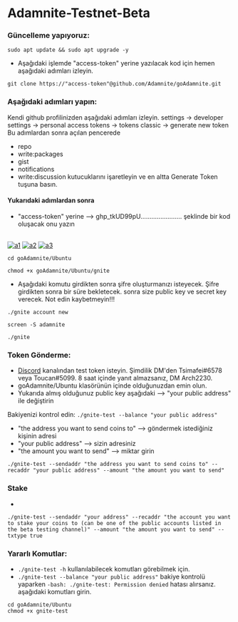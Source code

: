 # Adamnite-Testnet-Beta

### Güncelleme yapıyoruz: 
```
sudo apt update && sudo apt upgrade -y
```
* Aşağıdaki işlemde "access-token" yerine yazılacak kod için hemen aşağıdaki adımları izleyin.
```
git clone https://"access-token"@github.com/Adamnite/goAdamnite.git
```
### Aşağıdaki adımları yapın:

Kendi github profilinizden aşağıdaki adımları izleyin.
settings -> developer settings -> personal access tokens -> tokens classic -> generate new token
Bu adımlardan sonra açılan pencerede 
 * repo
 * write:packages
 * gist
 * notifications
 * write:discussion
kutucuklarını işaretleyin ve en altta Generate Token tuşuna basın.
#### Yukarıdaki adımlardan sonra
 * "access-token" yerine --> ghp_tkUD99pU....................... şeklinde bir kod oluşacak onu yazın
 
</br>
<a href="https://imgbb.com/"><img src="https://i.ibb.co/560QzDh/a1.png" alt="a1" border="0"></a>
<a href="https://ibb.co/bRtPffZ"><img src="https://i.ibb.co/prqxmm8/a2.png" alt="a2" border="0"></a>
<a href="https://ibb.co/BzpGZ8Z"><img src="https://i.ibb.co/znMFRKR/a3.png" alt="a3" border="0"></a>
</br>

```
cd goAdamnite/Ubuntu
```

```
chmod +x goAdamnite/Ubuntu/gnite
```
* Aşağıdaki komutu girdikten sonra şifre oluşturmanızı isteyecek. Şifre girdikten sonra bir süre bekletecek. sonra size public key ve secret key verecek. Not edin kaybetmeyin!!!
```
./gnite account new
```

```
screen -S adamnite
```
```
./gnite
```


### Token Gönderme: 
* [Discord](https://discord.gg/adamnite-921093307533230111) kanalından test token isteyin. Şimdilik DM'den Tsimafei#6578 veya Toucan#5099. 8 saat içinde yanıt almazsanız, DM Arch2230.
* goAdamnite/Ubuntu klasörünün içinde olduğunuzdan emin olun.
* Yukarıda almış olduğunuz public key aşağıdaki --> "your public address" ile değiştirin 

Bakiyenizi kontrol edin:  ``./gnite-test --balance "your public address"``
* "the address you want to send coins to" --> göndermek istediğiniz kişinin adresi
* "your public address" --> sizin adresiniz
* "the amount you want to send" --> miktar girin

```
./gnite-test --sendaddr "the address you want to send coins to" --recaddr "your public address" --amount "the amount you want to send"
```

### Stake
* 
```
./gnite-test --sendaddr "your address" --recaddr "the account you want to stake your coins to (can be one of the public accounts listed in the beta testing channel)" --amount "the amount you want to send" --txtype true
```
### Yararlı Komutlar:

*  ``./gnite-test -h`` kullanılabilecek komutları görebilmek için.
* ``./gnite-test --balance "your public address"`` bakiye kontrolü yaparken ``-bash: ./gnite-test: Permission denied`` hatası alırsanız. aşağıdaki komutları girin.
```
cd goAdamnite/Ubuntu
chmod +x gnite-test
```

